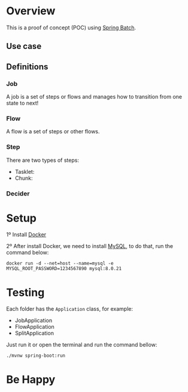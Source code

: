 # Overview

This is a proof of concept (POC) using [Spring Batch](https://spring.io/projects/spring-batch).

## Use case

## Definitions

### Job

A job is a set of steps or flows and manages how to transition from one state to next!

### Flow

A flow is a set of steps or other flows.

### Step

There are two types of steps:

* Tasklet: 
* Chunk: 

### Decider

# Setup

1º Install [Docker](https://docs.docker.com/get-docker/)

2º After install Docker, we need to install [MySQL](https://www.mysql.com/), to do that, run the command below:

`docker run -d --net=host --name=mysql -e MYSQL_ROOT_PASSWORD=1234567890 mysql:8.0.21`

# Testing

Each folder has the `Application` class, for example:

- JobApplication
- FlowApplication
- SplitApplication

Just run it or open the terminal and run the command bellow:

`./mvnw spring-boot:run`

# Be Happy